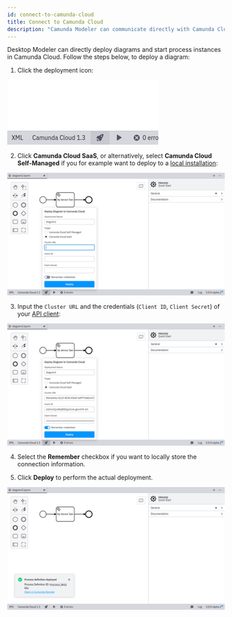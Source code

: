 ```yaml
---
id: connect-to-camunda-cloud
title: Connect to Camunda Cloud
description: "Camunda Modeler can communicate directly with Camunda Cloud."
---
```


Desktop Modeler can directly deploy diagrams and start process instances in Camunda Cloud. Follow the steps below, to deploy a diagram:

1. Click the deployment icon:

![deployment icon](./img/deploy-icon.png)

2. Click **Camunda Cloud SaaS**, or alternatively, select **Camunda Cloud Self-Managed** if you for example want to deploy to a [local installation](../../../../self-managed/zeebe-deployment/local/install/):

![deployment configuration](./img/deploy-diagram-camunda-cloud.png)

3. Input the `Cluster URL` and the credentials (`Client ID`, `Client Secret`) of your [API client](../../cloud-console/manage-clusters/manage-api-clients.md):

![deployment via camunda cloud](./img/deploy-diagram-camunda-cloud-remember.png)

4. Select the **Remember** checkbox if you want to locally store the connection information.

5. Click **Deploy** to perform the actual deployment.

![deployment successful](./img/deploy-diagram-camunda-cloud-success.png)
